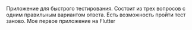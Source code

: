 Приложение для быстрого тестирования. Состоит из трех вопросов с одним правильным вариантом ответа. Есть возможность пройти тест заново. Мое первое приложение на Flutter
